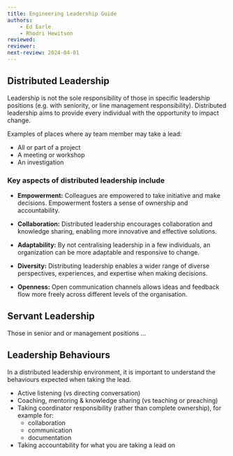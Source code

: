 ```yaml
---
title: Engineering Leadership Guide
authors: 
    - Ed Earle
    - Rhodri Hewitson
reviewed: 
reviewer:
next-review: 2024-04-01
---
```


## Distributed Leadership

Leadership is not the sole responsibility of those in specific leadership positions (e.g. with seniority, or line management responsibility). Distributed leadership aims to provide every individual with the opportunity to impact change.

Examples of places where ay team member may take a lead:
- All or part of a project
- A meeting or workshop
- An investigation

### Key aspects of distributed leadership include

 - **Empowerment:** Colleagues are empowered to take initiative and make decisions. Empowerment fosters a sense of ownership and accountability.

- **Collaboration:** Distributed leadership encourages collaboration and knowledge sharing, enabling more innovative and effective solutions.

- **Adaptability:** By not centralising leadership in a few individuals, an organization can be more adaptable and responsive to change.

- **Diversity:** Distributing leadership enables a wider range of diverse perspectives, experiences, and expertise when making decisions.

- **Openness:** Open communication channels allows ideas and feedback flow more freely across different levels of the organisation.

## Servant Leadership

Those in senior and or management positions ...

## Leadership Behaviours

In a distributed leadership environment, it is important to understand the behaviours expected when taking the lead.

- Active listening (vs directing conversation)
- Coaching, mentoring & knowledge sharing (vs teaching or preaching)
- Taking coordinator responsibility (rather than complete ownership), for example for:
  - collaboration
  - communication
  - documentation
- Taking accountability for what you are taking a lead on

